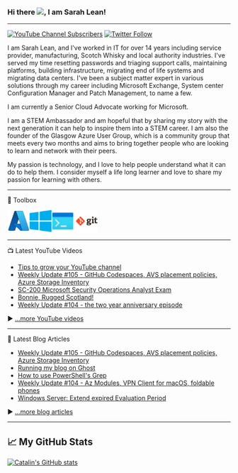 ### Hi there <img src="https://raw.githubusercontent.com/MartinHeinz/MartinHeinz/master/wave.gif" width="30px">, I am Sarah Lean!

---

[![YouTube Channel Subscribers](https://img.shields.io/youtube/channel/subscribers/UCQ8U53KvEX2JuCe48MxmV3Q?label=People%20subscribed%20to%20my%20YouTube%20channel&style=social)](https://www.youtube.com/techielass?sub_confirmation=1) [![Twitter Follow](https://img.shields.io/twitter/follow/techielass?label=Twitter%20Followers&style=social)](https://twitter.com/intent/follow?screen_name=techielass)

I am Sarah Lean, and I've worked in IT for over 14 years including service provider, manufacturing, Scotch Whisky and local authority industries. I've served my time resetting passwords and triaging support calls, maintaining platforms, building infrastructure, migrating end of life systems and migrating data centers. I've been a subject matter expert in various solutions through my career including Microsoft Exchange, System center Configuration Manager and Patch Management, to name a few.

I am currently a Senior Cloud Advocate working for Microsoft.

I am a STEM Ambassador and am hopeful that by sharing my story with the next generation it can help to inspire them into a STEM career. I am also the founder of the Glasgow Azure User Group, which is a community group that meets every two months and aims to bring together people who are looking to learn and network with their peers.

My passion is technology, and I love to help people understand what it can do to help them. I consider myself a life long learner and love to share my passion for learning with others.

---

🧰 Toolbox

<img src="https://github.com/weeyin83/weeyin83/blob/main/icons/azure.jpg" alt="Azure" width="50" height="50"/><img src="https://github.com/weeyin83/weeyin83/blob/main/icons/windows-logo.png" alt="Microsoft Windows" width="50" height="50"/><img src="https://github.com/weeyin83/weeyin83/blob/main/icons/powershell.svg" alt="PowerShell" width="50" height="50"/> <img src="https://github.com/devicons/devicon/blob/master/icons/git/git-original-wordmark.svg" alt="Git" width="50" height="50"/>

---
📺 Latest YouTube Videos
<!-- YOUTUBE-VIDEOS-LIST:START -->
- [Tips to grow your YouTube channel](https://www.youtube.com/watch?v=KIYg11FMz4c)
- [Weekly Update #105 - GitHub Codespaces, AVS placement policies, Azure Storage Inventory](https://www.youtube.com/watch?v=sd11GB_0LW4)
- [SC-200 Microsoft Security Operations Analyst Exam](https://www.youtube.com/watch?v=q26kqL6LFuU)
- [Bonnie, Rugged Scotland!](https://www.youtube.com/watch?v=zyOjX5jHEkU)
- [Weekly Update #104 - the two year anniversary episode](https://www.youtube.com/watch?v=U17s8sdzFqU)
<!-- YOUTUBE-VIDEOS-LIST:END -->

 ▶ [...more YouTube videos](https://www.youtube.com/channel/techielass?sub_confirmation=1)

---

📘 Latest Blog Articles

<!-- BLOG-POST-LIST:START -->
- [Weekly Update #105 - GitHub Codespaces, AVS placement policies, Azure Storage Inventory](https://www.techielass.com/weekly-update-105/)
- [Running my blog on Ghost](https://www.techielass.com/moving/)
- [How to use PowerShell's Grep](https://www.techielass.com/how-to-use-powershells-grep/)
- [Weekly Update #104 - Az Modules, VPN Client for macOS, foldable phones](https://www.techielass.com/weekly-update-104/)
- [Windows Server: Extend expired Evaluation Period](https://www.techielass.com/windows-server-extend-expired-evaluation-period/)
<!-- BLOG-POST-LIST:END -->

▶ [...more blog articles](https://www.techielass.com)

---

## &#x1f4c8; My GitHub Stats

[![Catalin's GitHub stats](https://github-readme-stats.vercel.app/api?username=weeyin83&theme=radical)](https://github.com/anuraghazra/github-readme-stats)
